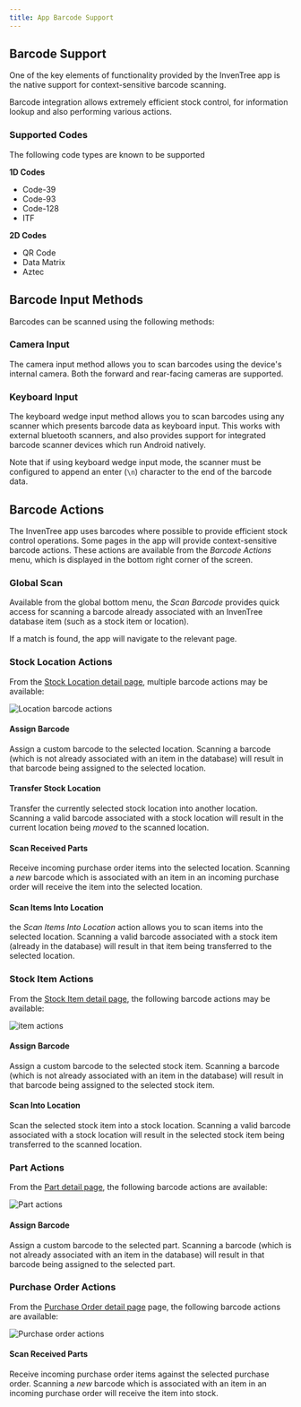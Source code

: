 ```yaml
---
title: App Barcode Support
---
```


## Barcode Support

One of the key elements of functionality provided by the InvenTree app is the native support for context-sensitive barcode scanning.

Barcode integration allows extremely efficient stock control, for information lookup and also performing various actions.

### Supported Codes

The following code types are known to be supported

**1D Codes**

- Code-39
- Code-93
- Code-128
- ITF

**2D Codes**

- QR Code
- Data Matrix
- Aztec

## Barcode Input Methods

Barcodes can be scanned using the following methods:

### Camera Input

The camera input method allows you to scan barcodes using the device's internal camera. Both the forward and rear-facing cameras are supported.

### Keyboard Input

The keyboard wedge input method allows you to scan barcodes using any scanner which presents barcode data as keyboard input. This works with external bluetooth scanners, and also provides support for integrated barcode scanner devices which run Android natively.

Note that if using keyboard wedge input mode, the scanner must be configured to append an enter (`\n`) character to the end of the barcode data.

## Barcode Actions

The InvenTree app uses barcodes where possible to provide efficient stock control operations. Some pages in the app will provide context-sensitive barcode actions. These actions are available from the *Barcode Actions* menu, which is displayed in the bottom right corner of the screen.

### Global Scan

Available from the global bottom menu, the *Scan Barcode* provides quick access for scanning a barcode already associated with an InvenTree database item (such as a stock item or location).

If a match is found, the app will navigate to the relevant page.

### Stock Location Actions

From the [Stock Location detail page](./stock.md#stock-location-view), multiple barcode actions may be available:

![Location barcode actions](/img/app/barcode_stock_location_actions.png)


#### Assign Barcode

Assign a custom barcode to the selected location. Scanning a barcode (which is not already associated with an item in the database) will result in that barcode being assigned to the selected location.

#### Transfer Stock Location

Transfer the currently selected stock location into another location. Scanning a valid barcode associated with a stock location will result in the current location being *moved* to the scanned location.

#### Scan Received Parts

Receive incoming purchase order items into the selected location. Scanning a *new* barcode which is associated with an item in an incoming purchase order will receive the item into the selected location.

#### Scan Items Into Location

the *Scan Items Into Location* action allows you to scan items into the selected location. Scanning a valid barcode associated with a stock item (already in the database) will result in that item being transferred to the selected location.

### Stock Item Actions

From the [Stock Item detail page](./stock.md#stock-item-detail-view), the following barcode actions may be available:

![item actions](/img/app/barcode_stock_item_actions.png)

#### Assign Barcode

Assign a custom barcode to the selected stock item. Scanning a barcode (which is not already associated with an item in the database) will result in that barcode being assigned to the selected stock item.

#### Scan Into Location

Scan the selected stock item into a stock location. Scanning a valid barcode associated with a stock location will result in the selected stock item being transferred to the scanned location.

### Part Actions

From the [Part detail page](./part.md#part-detail-view), the following barcode actions are available:

![Part actions](/img/app/barcode_part_actions.png)

#### Assign Barcode

Assign a custom barcode to the selected part. Scanning a barcode (which is not already associated with an item in the database) will result in that barcode being assigned to the selected part.

### Purchase Order Actions

From the [Purchase Order detail page](./po.md#purchase-order-detail) page, the following barcode actions are available:

![Purchase order actions](/img/app/barcode_po_actions.png)

#### Scan Received Parts

Receive incoming purchase order items against the selected purchase order. Scanning a *new* barcode which is associated with an item in an incoming purchase order will receive the item into stock.

